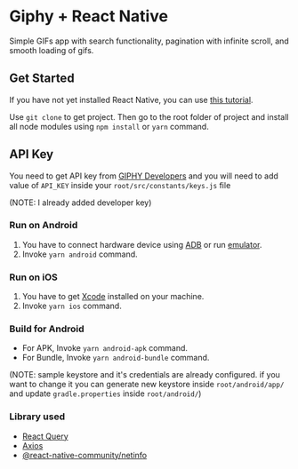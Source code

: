 
# Giphy + React Native

Simple GIFs app with search functionality, pagination with infinite scroll, and smooth loading of gifs.

## Get Started

If you have not yet installed React Native, you can use [this tutorial](https://facebook.github.io/react-native/docs/getting-started.html).

Use ```git clone``` to get project. Then go to the root folder of project and install all node modules using ```npm install``` or ```yarn``` command.

## API Key

You need to get API key from [GIPHY Developers](https://developers.giphy.com/docs/api#quick-start-guide)  and you will need to add value of `API_KEY` inside your `root/src/constants/keys.js` file

(NOTE: I already added developer key)

### Run on Android

1. You have to connect hardware device using [ADB](https://developer.android.com/studio/command-line/adb.html) or run [emulator](https://developer.android.com/studio/run/emulator-commandline.html).
2. Invoke ```yarn android``` command.

### Run on iOS

1. You have to get  [Xcode](https://developer.apple.com/xcode/) installed on your machine.
2. Invoke ```yarn ios``` command.

### Build for Android
- For APK, Invoke ```yarn android-apk``` command.
- For Bundle, Invoke ```yarn android-bundle``` command.

(NOTE: sample keystore and it's credentials are already configured. if you want to change it you can generate new keystore inside ```root/android/app/``` and update ```gradle.properties``` inside ```root/android/```)


### Library used
- [React Query](https://react-query.tanstack.com/)
- [Axios](https://axios-http.com/)
- [@react-native-community/netinfo](https://github.com/react-native-netinfo/react-native-netinfo)


